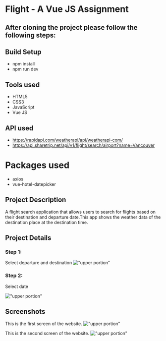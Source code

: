 # Flight - A Vue JS Assignment

## After cloning the project please follow the following steps:

## Build Setup

- npm install
- npm run dev

## Tools used

- HTML5
- CSS3
- JavaScript
- Vue JS

## API used

- https://rapidapi.com/weatherapi/api/weatherapi-com/
- https://api.sharetrip.net/api/v1/flight/search/airport?name=Vancouver

# Packages used

- axios
- vue-hotel-datepicker

## Project Description

A flight search application that allows users to search for flights based on their destination and departure date.This app shows the weather data of the destination place at the destination time.

## Project Details

### Step 1:

Select departure and destination
!["upper portion"](https://i.ibb.co/ZcczP4h/gitcity.png)

### Step 2:

Select date

!["upper portion"](https://i.ibb.co/1M88t1k/gitdate.png)

## Screenshots

This is the first screen of the website.
!["upper portion"](https://i.ibb.co/hs49sTr/gitfirst.png)

This is the second screen of the website.
!["upper portion"](https://i.ibb.co/dK76ykx/gitsecond.png)
